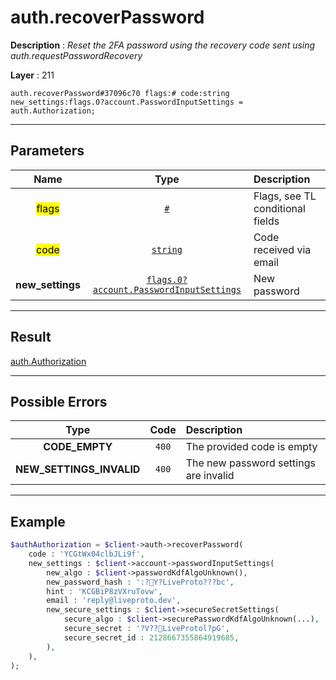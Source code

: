 # auth.recoverPassword

**Description** : *Reset the 2FA password using the recovery code sent using auth.requestPasswordRecovery*

**Layer** : 211

```tl
auth.recoverPassword#37096c70 flags:# code:string new_settings:flags.0?account.PasswordInputSettings = auth.Authorization;
```

---

## Parameters

| Name | Type | Description |
| :---: | :---: | :--- |
| <mark>flags</mark> | [`#`](type/#) | Flags, see TL conditional fields |
| <mark>code</mark> | [`string`](type/string) | Code received via email |
| **new_settings** | [`flags.0?account.PasswordInputSettings`](type/account.PasswordInputSettings) | New password |

---

## Result

[auth.Authorization](type/auth.Authorization)

---

## Possible Errors

| Type | Code | Description |
| :---: | :---: | :--- |
| **CODE_EMPTY** | `400` | The provided code is empty |
| **NEW_SETTINGS_INVALID** | `400` | The new password settings are invalid |

---

## Example

```php
$authAuthorization = $client->auth->recoverPassword(
	code : 'YCGtWx04clbJLi9f',
	new_settings : $client->account->passwordInputSettings(
		new_algo : $client->passwordKdfAlgoUnknown(),
		new_password_hash : ':?Y?LiveProto???bc',
		hint : 'KCGBiP8zVXruTovw',
		email : 'reply@liveproto.dev',
		new_secure_settings : $client->secureSecretSettings(
			secure_algo : $client->securePasswordKdfAlgoUnknown(...),
			secure_secret : '?V??LiveProtol?pG',
			secure_secret_id : 2128667355864919685,
		),
	),
);
```
